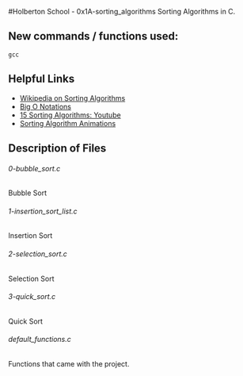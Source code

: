 #Holberton School - 0x1A-sorting_algorithms
Sorting Algorithms in C.

## New commands / functions used:
``gcc``

## Helpful Links
* [Wikipedia on Sorting Algorithms](https://en.wikipedia.org/wiki/Sorting_algorithm)
* [Big O Notations](https://www.google.com/search?q=big+o+notation)
* [15 Sorting Algorithms: Youtube](https://www.youtube.com/watch?v=kPRA0W1kECg)
* [Sorting Algorithm Animations](https://www.toptal.com/developers/sorting-algorithms)

## Description of Files
<h6>0-bubble_sort.c</h6>
Bubble Sort

<h6>1-insertion_sort_list.c</h6>
Insertion Sort

<h6>2-selection_sort.c</h6>
Selection Sort

<h6>3-quick_sort.c</h6>
Quick Sort

<h6>default_functions.c</h6>
Functions that came with the project.
